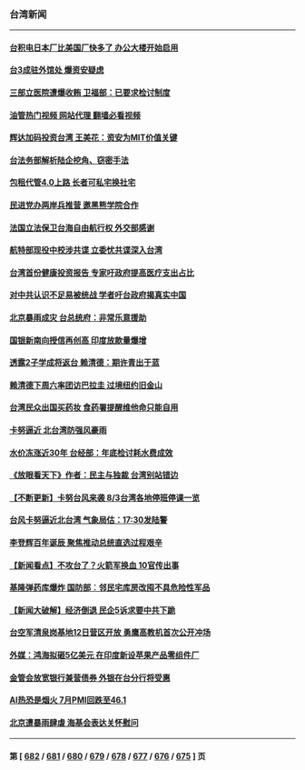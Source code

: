 ### 台湾新闻
---
#### [台积电日本厂比美国厂快多了 办公大楼开始启用](../../pages/ncid1349361/n14046619.md?08030045) 
#### [台3成驻外馆处 爆资安疑虑](../../pages/ncid1349361/n14046677.md?08030045) 
#### [三部立医院遭爆收贿 卫福部：已要求检讨制度](../../pages/ncid1349361/n14046650.md?08030045) 
#### [油管热门视频 网站代理 翻墙必看视频](http://138.2.39.72:81/youtube.html?epic-marker?08030045)
#### [辉达加码投资台湾 王美花：资安为MIT价值关键](../../pages/ncid1349361/n14046602.md?08030045) 
#### [台法务部解析陆企挖角、窃密手法](../../pages/ncid1349361/n14046600.md?08030045) 
#### [包租代管4.0上路 长者可私宅换社宅](../../pages/ncid1349361/n14046607.md?08030045) 
#### [民进党办两岸兵推营 邀黑熊学院合作](../../pages/ncid1349361/n14046605.md?08030045) 
#### [法国立法保卫台海自由航行权 外交部感谢](../../pages/ncid1349361/n14046604.md?08030045) 
#### [航特部现役中校涉共谍 立委忧共谍深入台湾](../../pages/ncid1349361/n14046598.md?08030045) 
#### [台湾首份健康投资报告 专家吁政府提高医疗支出占比](../../pages/ncid1349361/n14046542.md?08030045) 
#### [对中共认识不足易被统战 学者吁台政府揭真实中国](../../pages/ncid1349361/n14046556.md?08030045) 
#### [北京暴雨成灾 台总统府：非常乐意援助](../../pages/ncid1349361/n14046545.md?08030045) 
#### [国银新南向授信再创高 印度放款量爆增](../../pages/ncid1349361/n14046541.md?08030045) 
#### [透露2子学成将返台 赖清德：期许青出于蓝](../../pages/ncid1349361/n14046548.md?08030045) 
#### [赖清德下周六率团访巴拉圭 过境纽约旧金山](../../pages/ncid1349361/n14046546.md?08030045) 
#### [台湾民众出国买药妆 食药署提醒维他命只能自用](../../pages/ncid1349361/n14046534.md?08030045) 
#### [卡努逼近 北台湾防强风豪雨](../../pages/ncid1349361/n14046521.md?08030045) 
#### [水价冻涨近30年 台经部：年底检讨耗水费成效](../../pages/ncid1349361/n14046510.md?08030045) 
#### [《放眼看天下》作者：民主与独裁 台湾别站错边](../../pages/ncid1349361/n14046362.md?08030045) 
#### [【不断更新】卡努台风来袭 8/3台湾各地停班停课一览](../../pages/ncid1349361/n14046476.md?08030045) 
#### [台风卡努逼近北台湾 气象局估：17:30发陆警](../../pages/ncid1349361/n14046178.md?08030045) 
#### [李登辉百年诞辰 聚焦推动总统直选过程艰辛](../../pages/ncid1349361/n14044829.md?08030045) 
#### [【新闻看点】不攻台了？火箭军换血 10官传出事](../../pages/ncid1349361/n14045960.md?08030045) 
#### [基隆弹药库爆炸 国防部︰邻民宅库房改囤不具危险性军品](../../pages/ncid1349361/n14045926.md?08030045) 
#### [【新闻大破解】经济倒退 民企5诉求要中共下跪](../../pages/ncid1349361/n14045587.md?08030045) 
#### [台空军清泉岗基地12日营区开放 勇鹰高教机首次公开冲场](../../pages/ncid1349361/n14045837.md?08030045) 
#### [外媒：鸿海拟砸5亿美元 在印度新设苹果产品零组件厂](../../pages/ncid1349361/n14045870.md?08030045) 
#### [金管会放宽银行兼营债券 外银在台分行将受惠](../../pages/ncid1349361/n14045860.md?08030045) 
#### [AI热恐是烟火 7月PMI回跌至46.1](../../pages/ncid1349361/n14045865.md?08030045) 
#### [北京遭暴雨肆虐 海基会表达关怀慰问](../../pages/ncid1349361/n14045894.md?08030045) 

---
#### 第 [ [682](./682.md?08030045) / [681](./681.md?08030045) / [680](./680.md?08030045) / [679](./679.md?08030045) / [678](./678.md?08030045) / [677](./677.md?08030045) / [676](./676.md?08030045) / [675](./675.md?08030045) ] 页

